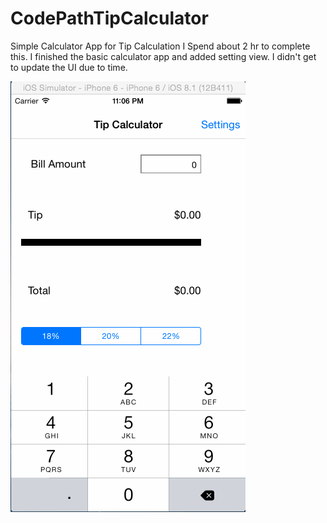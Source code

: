 # CodePathTipCalculator
Simple Calculator App for Tip Calculation 
I Spend about 2 hr to complete this. I finished the basic calculator app and added setting view. I didn't get to update the UI due to time. 


![Alt text](https://github.com/bibhrajit/CodePathTipCalculator/blob/master/TipCalculator.gif "Walkthrough of the App")
